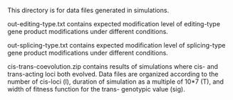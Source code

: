 This directory is for data files generated in simulations.

out-editing-type.txt contains expected modification level of editing-type gene product modifications under different conditions.

out-splicing-type.txt contains expected modification level of splicing-type gene product modifications under different conditions.

cis-trans-coevolution.zip contains results of simulations where cis- and trans-acting loci both evolved. Data files are organized according to the number of cis-loci (l), duration of simulation as a multiple of 10*7 (T), and width of fitness function for the trans- genotypic value (sig).
